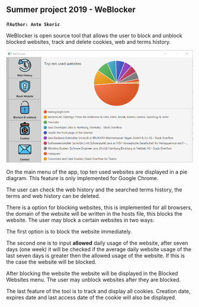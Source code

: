 ## Summer project 2019 - WeBlocker

#**`Author: Ante Skoric`**


WeBlocker is open source tool that allows the user to block and unblock blocked websites,
track and delete cookies, web and terms history.

![Screenshot](AppScreenshot.png)


On the main menu of the app, top ten used websites are displayed in a pie diagram.
This feature is only implemented for Google Chrome.

The user can check the web history and the searched terms history, 
the terms and web history can be deleted.

There is a option for blocking websites, this is implemented for all browsers, 
the domain of the website will be written in the hosts file, this blocks the website.
The user may block a certain websites in two ways:

The first option is to block the website immediately.

The second one is to input **allowed** daily usage of the website,
after seven days (one week) it will be checked if the average daily website usage
of the last seven days is greater then the allowed usage of the website.
If this is the case the website will be blocked.
  
After blocking the website the website will be displayed in the Blocked Websites menu.
The user may unblock websites after they are blocked.

The last feature of the tool is to track and display all cookies.
Creation date, expires date and last access date of the cookie will also be displayed.

